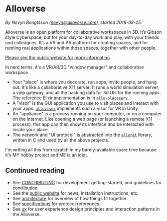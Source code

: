 # Alloverse

_By Nevyn Bengtsson (nevyn@alloverse.com), started 2018-08-25._

Alloverse is an open platform for collaborative workspaces in 3D.
It’s Gibson style Cyberspace, but for your day-to-day work and play, with your friends and colleagues. It’s a VR and AR platform for creating spaces, and for running real applications within those spaces, together with other people. 

[Please see the public website for more information](https://alloverse.com).

In nerd terms, it's a VR/AR/3D "window manager" and collaborative workspace.

* Your "place" is where you decorate, run apps, invite people, and
  hang out. It's like a collaborative X11 server: It runs a world simulation
  server, a voip gateway, and all the backing data for 3d UIs for
  the running apps. The reference Elixir implementation is in 
  [`allo-placeserv`](https://github.com/alloverse/allo-placeserv).
* A "visor" is the GUI application you use to visit places and interact
  with your apps. [`allovisor`](https://github.com/alloverse/allovisor)
  implements such a visor for VR in Unity.
* An "appliance" is a process running on your computer, or on a computer
  on the Internet. Like opening a web page (or launching a remote X11
  process), this app can then show its interface and be interacted with
  inside your place. 
* The network and "UI protocol" is abstracted into the 
  [`allonet`](https://github.com/alloverse/allonet) library,
  written in C and used by all the above projects.

I'm writing all this from scratch in my barely-available spare time because
it's MY hobby project and ME is an idiot.

## Continued reading

* See [CONTRIBUTING](CONTRIBUTING.md) for development getting-started,
  and guidelines for contribution.
* See the [public website](https://alloverse.com) for news, installation
  instructions, etc.
* See [architecture](architecture) for overview of how things fit together.
* See [specifications](specifications) for protocol references.
* See [ux](ux) for user experience design principles and interaction patterns
  in the Alloverse.